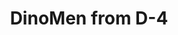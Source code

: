 ---
layout: other-video
permalink: /dinomen-from-d-4
title: DinoMen from D-4
video_number: 15
release_date: 1993-01-01
description: 
cast: 
video_id: 
bitchute_id: 
archive_id: 
video_available: false
medium: live action
old_cm_description: |
  This is the first time I was serious about making a movie. I wrote a script, gathered props and casted all of my friends from the neighborhood to make this moralistic horror/sci-fi b-movie about a scientist that brings back the dinosaurs from another dimension where they supposedly departed to. My friends were not serious about acting and all they did was play around. Soon, nobody was interested in making this movie at all and it was left unfinished. I thought I'd quit making movies with live actors forever.
james_old_star_rating: 1
james_old_number_rating: 2
---